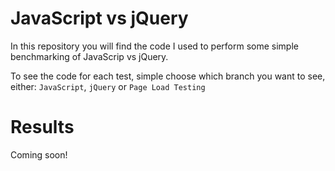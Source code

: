 # JavaScript vs jQuery
In this repository you will find the code I used to perform some simple benchmarking of JavaScrip vs jQuery.

To see the code for each test, simple choose which branch you want to see, either: `JavaScript`, `jQuery` or `Page Load Testing`

# Results
Coming soon!
